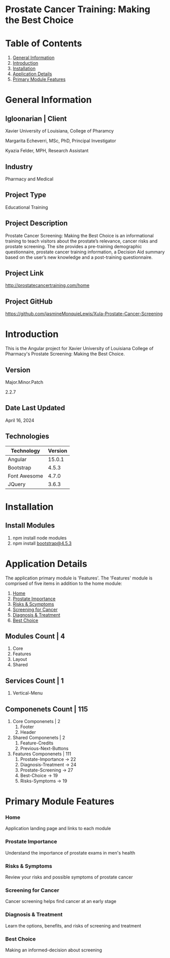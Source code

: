 # Prostate Cancer Training: Making the Best Choice

# Table of Contents

1. [General Information](#general-information)
2. [Introduction](#introduction)
3. [Installation](#installation)
4. [Application Details](#application-details)
5. [Primary Module Features](#primary-module-features)

# General Information

## Igloonarian | Client
<p>Xavier University of Louisiana, College of Pharamcy</p>
<p>Margarita Echeverri, MSc, PhD, Principal Investigator</p>
<p>Kyazia Felder, MPH, Research Assistant</p>

## Industry
Pharmacy and Medical

## Project Type
Educational Training

## Project Description
Prostate Cancer Screening: Making the Best Choice is an informational training to teach visitors about the prostate’s relevance, cancer risks and prostate screening. The site provides a pre-training demographic questionnaire, prostate cancer training information, a Decision Aid summary based on the user’s new knowledge and a post-training questionnaire.

## Project Link
http://prostatecancertraining.com/home

## Project GitHub
https://github.com/jasmineMonquieLewis/Xula-Prostate-Cancer-Screening


# Introduction
This is the Angular project for Xavier University of Louisiana College of Pharmacy's Prostate Screening: Making the Best Choice.

## Version
<p>Major.Minor.Patch</p>
<p>2.2.7</p>

## Date Last Updated
April 16, 2024

## Technologies
| Technology | Version  |
|--|--|
| Angular | 15.0.1 |
| Bootstrap | 4.5.3 |
| Font Awesome | 4.7.0 |
| JQuery | 3.6.3 |

# Installation

## Install Modules
1) npm install node modules  <br/>
2) npm install bootstrap@4.5.3 <br/>

# Application Details
The application primary module is 'Features'. The 'Features' module is comprised of five items
in addition to the home module:
1. [Home](#home)
2. [Prostate Importance](#prostate-mportance)
3. [Risks & Scymptoms](#risks-&-Symptoms)
4. [Screening for Cancer](#screening-for-cancer)
5. [Diagnosis & Treatment](#diagnosis-&-treatment)
6. [Best Choice](#best-choice)

## Modules Count | 4
1. Core
2. Features
3. Layout
4. Shared

## Services Count | 1
1. Vertical-Menu

## Componenets Count | 115
1. Core Componenets | 2
    1. Footer
    2. Header
2. Shared Componenets | 2
    1. Feature-Credits
    2. Previous-Next-Buttons
3. Features Componenets |  111
    1. Prostate-Importance -> 22
    2. Diagnosis-Treatment -> 24
    3. Prostate-Screening -> 27
    4. Best-Choice -> 19
    5. Risks-Symptoms -> 19

# Primary Module Features
### Home
Application landing page and links to each module

### Prostate Importance
Understand the importance of prostate exams in men's health

### Risks & Symptoms
Review your risks and possible symptoms of prostate cancer

### Screening for Cancer
Cancer screening helps find cancer at an early stage

### Diagnosis & Treatment
Learn the options, benefits, and risks of screening and treatment

### Best Choice
Making an informed-decision about screening